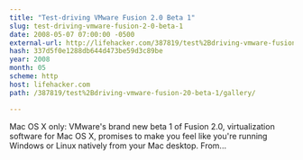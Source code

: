 ```yaml
---
title: "Test-driving VMware Fusion 2.0 Beta 1"
slug: test-driving-vmware-fusion-2-0-beta-1
date: 2008-05-07 07:00:00 -0500
external-url: http://lifehacker.com/387819/test%2Bdriving-vmware-fusion-20-beta-1/gallery/
hash: 337d5f0e1288db644d473be59d3c89be
year: 2008
month: 05
scheme: http
host: lifehacker.com
path: /387819/test%2Bdriving-vmware-fusion-20-beta-1/gallery/

---
```


Mac OS X only: VMware's brand new beta 1 of Fusion 2.0, virtualization software for Mac OS X, promises to make you feel like you're running Windows or Linux natively from your Mac desktop. From...
